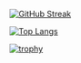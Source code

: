 [![GitHub Streak](https://github-readme-streak-stats.herokuapp.com?user=ZainnQureshii&theme=dark&card_width=1000)](https://git.io/streak-stats)

[![Top Langs](https://github-readme-stats.vercel.app/api/top-langs/?username=ZainnQureshii)](https://github.com/ZainnQureshii/github-readme-stats)

[![trophy](https://github-profile-trophy.vercel.app/?username=ZainnQureshii)](https://github.com/ryo-ma/github-profile-trophy)

<!--
### Hi there 👋
**ZainnQureshii/ZainnQureshii** is a ✨ _special_ ✨ repository because its `README.md` (this file) appears on your GitHub profile.

Here are some ideas to get you started:

- 🔭 I’m currently working on ...
- 🌱 I’m currently learning ...
- 👯 I’m looking to collaborate on ...
- 🤔 I’m looking for help with ...
- 💬 Ask me about ...
- 📫 How to reach me: ...
- 😄 Pronouns: ...
- ⚡ Fun fact: ...
-->

